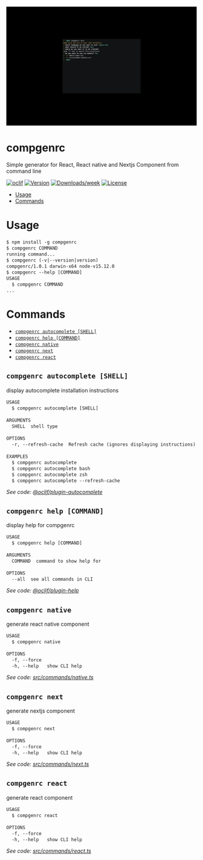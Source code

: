 ![alt compgenrc](./compgenrc.png)

# compgenrc

Simple generator for React, React native and Nextjs Component from command line

[![oclif](https://img.shields.io/badge/cli-oclif-brightgreen.svg)](https://oclif.io)
[![Version](https://img.shields.io/npm/v/compgenrc.svg)](https://npmjs.org/package/compgenrc)
[![Downloads/week](https://img.shields.io/npm/dw/compgenrc.svg)](https://npmjs.org/package/compgenrc)
[![License](https://img.shields.io/npm/l/compgenrc.svg)](https://github.com/boubaSambare/compgen/blob/master/package.json)

<!-- toc -->

- [Usage](#usage)
- [Commands](#commands)
<!-- tocstop -->

# Usage

<!-- usage -->

```sh-session
$ npm install -g compgenrc
$ compgenrc COMMAND
running command...
$ compgenrc (-v|--version|version)
compgenrc/1.0.1 darwin-x64 node-v15.12.0
$ compgenrc --help [COMMAND]
USAGE
  $ compgenrc COMMAND
...
```

<!-- usagestop -->

# Commands

<!-- commands -->

- [`compgenrc autocomplete [SHELL]`](#compgenrc-autocomplete-shell)
- [`compgenrc help [COMMAND]`](#compgenrc-help-command)
- [`compgenrc native`](#compgenrc-native)
- [`compgenrc next`](#compgenrc-next)
- [`compgenrc react`](#compgenrc-react)

## `compgenrc autocomplete [SHELL]`

display autocomplete installation instructions

```
USAGE
  $ compgenrc autocomplete [SHELL]

ARGUMENTS
  SHELL  shell type

OPTIONS
  -r, --refresh-cache  Refresh cache (ignores displaying instructions)

EXAMPLES
  $ compgenrc autocomplete
  $ compgenrc autocomplete bash
  $ compgenrc autocomplete zsh
  $ compgenrc autocomplete --refresh-cache
```

_See code: [@oclif/plugin-autocomplete](https://github.com/oclif/plugin-autocomplete/blob/v0.3.0/src/commands/autocomplete/index.ts)_

## `compgenrc help [COMMAND]`

display help for compgenrc

```
USAGE
  $ compgenrc help [COMMAND]

ARGUMENTS
  COMMAND  command to show help for

OPTIONS
  --all  see all commands in CLI
```

_See code: [@oclif/plugin-help](https://github.com/oclif/plugin-help/blob/v3.2.2/src/commands/help.ts)_

## `compgenrc native`

generate react native component

```
USAGE
  $ compgenrc native

OPTIONS
  -f, --force
  -h, --help   show CLI help
```

_See code: [src/commands/native.ts](https://github.com/boubaSambare/compgenrc/blob/v1.0.0/src/commands/native.ts)_

## `compgenrc next`

generate nextjs component

```
USAGE
  $ compgenrc next

OPTIONS
  -f, --force
  -h, --help   show CLI help
```

_See code: [src/commands/next.ts](https://github.com/boubaSambare/compgenrc/blob/v1.0.0/src/commands/next.ts)_

## `compgenrc react`

generate react component

```
USAGE
  $ compgenrc react

OPTIONS
  -f, --force
  -h, --help   show CLI help
```

_See code: [src/commands/react.ts](https://github.com/boubaSambare/compgenrc/blob/v1.0.0/src/commands/react.ts)_

<!-- commandsstop -->
